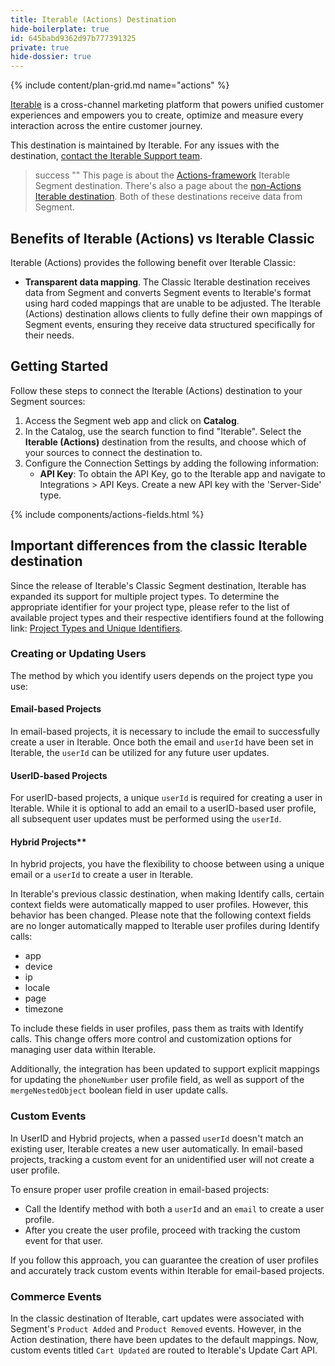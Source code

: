 ```yaml
---
title: Iterable (Actions) Destination
hide-boilerplate: true
id: 645babd9362d97b777391325
private: true
hide-dossier: true
---
```


{% include content/plan-grid.md name="actions" %}

[Iterable](https://www.iterable.com/?utm_source=segmentio&utm_medium=docs&utm_campaign=partners) is a cross-channel marketing platform that powers unified customer experiences and empowers you to create, optimize and measure every interaction across the entire customer journey.

This destination is maintained by Iterable. For any issues with the destination, [contact the Iterable Support team](mailto:support@iterable.com).

> success ""
> This page is about the [Actions-framework](/docs/connections/destinations/actions/) Iterable Segment destination. There's also a page about the [non-Actions Iterable destination](/docs/connections/destinations/catalog/iterable/). Both of these destinations receive data from Segment.

## Benefits of Iterable (Actions) vs Iterable Classic

Iterable (Actions) provides the following benefit over Iterable Classic:

- **Transparent data mapping**. The Classic Iterable destination receives data from Segment and converts Segment events to Iterable's format using hard coded mappings that are unable to be adjusted. The Iterable (Actions) destination allows clients to fully define their own mappings of Segment events, ensuring they receive data structured specifically for their needs.

## Getting Started

Follow these steps to connect the Iterable (Actions) destination to your Segment sources:

1. Access the Segment web app and click on **Catalog**.
2. In the Catalog, use the search function to find "Iterable". Select the **Iterable (Actions)** destination from the results, and choose which of your sources to connect the destination to.
3. Configure the Connection Settings by adding the following information:
   - **API Key**: To obtain the API Key, go to the Iterable app and navigate to Integrations > API Keys. Create a new API key with the 'Server-Side' type.

{% include components/actions-fields.html %}

## Important differences from the classic Iterable destination

Since the release of Iterable's Classic Segment destination, Iterable has expanded its support for multiple project types. To determine the appropriate identifier for your project type, please refer to the list of available project types and their respective identifiers found at the following link: [Project Types and Unique Identifiers](https://support.iterable.com/hc/en-us/articles/9216719179796-Project-Types-and-Unique-Identifiers).

### Creating or Updating Users

The method by which you identify users depends on the project type you use:

#### Email-based Projects
In email-based projects, it is necessary to include the email to successfully create a user in Iterable. Once both the email and `userId` have been set in Iterable, the `userId` can be utilized for any future user updates.

#### UserID-based Projects
For userID-based projects, a unique `userId` is required for creating a user in Iterable. While it is optional to add an email to a userID-based user profile, all subsequent user updates must be performed using the `userId`.

#### Hybrid Projects**
In hybrid projects, you have the flexibility to choose between using a unique email or a `userId` to create a user in Iterable.

In Iterable's previous classic destination, when making Identify calls, certain context fields were automatically mapped to user profiles. However, this behavior has been changed. Please note that the following context fields are no longer automatically mapped to Iterable user profiles during Identify calls:

- app
- device
- ip
- locale
- page
- timezone

To include these fields in user profiles, pass them as traits with Identify calls. This change offers more control and customization options for managing user data within Iterable.

Additionally, the integration has been updated to support explicit mappings for updating the `phoneNumber` user profile field, as well as support of the `mergeNestedObject` boolean field in user update calls.

### Custom Events

In UserID and Hybrid projects, when a passed ``userId`` doesn't match an existing user, Iterable creates a new user automatically. In email-based projects, tracking a custom event for an unidentified user will not create a user profile.

To ensure proper user profile creation in email-based projects:

- Call the Identify method with both a ``userId`` and an `email` to create a user profile.
- After you create the user profile, proceed with tracking the custom event for that user.

If you follow this approach, you can guarantee the creation of user profiles and accurately track custom events within Iterable for email-based projects.

### Commerce Events

In the classic destination of Iterable, cart updates were associated with Segment's `Product Added` and `Product Removed` events. However, in the Action destination, there have been updates to the default mappings. Now, custom events titled `Cart Updated` are routed to Iterable's Update Cart API.

